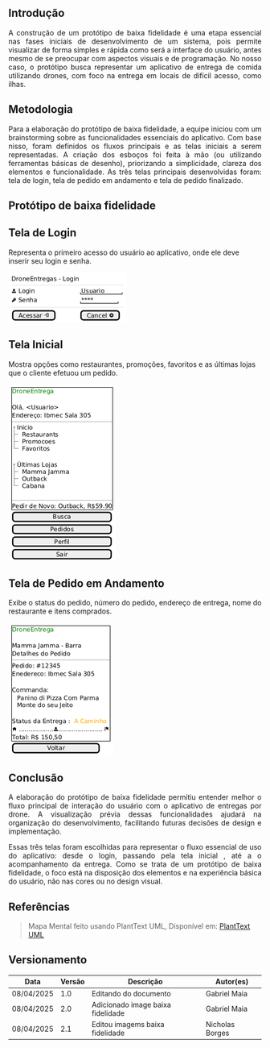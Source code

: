 ## Introdução
<p align="justify"> A construção de um protótipo de baixa fidelidade é uma etapa essencial nas fases iniciais de desenvolvimento de um sistema, pois permite visualizar de forma simples e rápida como será a interface do usuário, antes mesmo de se preocupar com aspectos visuais e de programação. No nosso caso, o protótipo busca representar um aplicativo de entrega de comida utilizando drones, com foco na entrega em locais de difícil acesso, como ilhas. </p>

## Metodologia
<p align="justify"> Para a elaboração do protótipo de baixa fidelidade, a equipe iniciou com um brainstorming sobre as funcionalidades essenciais do aplicativo. Com base nisso, foram definidos os fluxos principais e as telas iniciais a serem representadas. A criação dos esboços foi feita à mão (ou utilizando ferramentas básicas de desenho), priorizando a simplicidade, clareza dos elementos e funcionalidade. As três telas principais desenvolvidas foram: tela de login, tela de pedido em andamento e tela de pedido finalizado. </p>

## Protótipo de baixa fidelidade

## Tela de Login
Representa o primeiro acesso do usuário ao aplicativo, onde ele deve inserir seu login e senha.

![Baixa Fid Tela Login](../../assets/BaixaFidelidade/baixa_fid_3.png)

## Tela Inicial
Mostra opções como restaurantes, promoções, favoritos e as últimas lojas que o cliente efetuou um pedido.

![Baixa Fid Tela Inicial](../../assets/BaixaFidelidade/baixa_fid_2.png)

## Tela de Pedido em Andamento
Exibe o status do pedido, número do pedido, endereço de entrega, nome do restaurante e itens comprados.

![Baixa Fid Tela Pedido](../../assets/BaixaFidelidade/baixa_fid_1.png)



## Conclusão

<p align="justify"> A elaboração do protótipo de baixa fidelidade permitiu entender melhor o fluxo principal de interação do usuário com o aplicativo de entregas por drone. A visualização prévia dessas funcionalidades ajudará na organização do desenvolvimento, facilitando futuras decisões de design e implementação. </p>

<p align="justify"> Essas três telas foram escolhidas para representar o fluxo essencial de uso do aplicativo: desde o login, passando pela tela inicial , até a o acompanhamento da entrega. Como se trata de um protótipo de baixa fidelidade, o foco está na disposição dos elementos e na experiência básica do usuário, não nas cores ou no design visual. </p>

## Referências
> Mapa Mental feito usando PlantText UML,  Disponível em: [PlantText UML](https://www.planttext.com/)

 
## Versionamento
| Data | Versão | Descrição | Autor(es) |
| -- | -- | -- | -- |
| 08/04/2025 | 1.0 | Editando do documento | Gabriel Maia |
| 08/04/2025 | 2.0 | Adicionado image baixa fidelidade | Gabriel Maia |
| 08/04/2025 | 2.1 | Editou imagems baixa fidelidade | Nicholas Borges |

